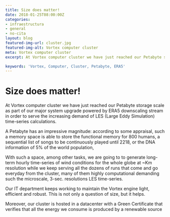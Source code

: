 ```yaml
---
title: Size does matter!
date: 2018-01-25T08:00:00Z
categories:
- infraestructura
- general
- no-cita
layout: blog
featured-img-url: cluster.jpg
featured-img-alt: Vortex computer cluster
meta: Vortex computer cluster
excerpt: At Vortex computer cluster we have just reached our Petabyte storage scale as part of our major system upgrade powered by ERA5 downscaling stream in order to serve the increasing demand of LES (Large Eddy Simulation) time-series calculations.

keywords: 'Vortex, Computer, Cluster, Petabyte, ERA5'
---
```


# Size does matter!

At Vortex computer cluster we have just reached our Petabyte storage scale as part of our major system upgrade powered by ERA5 downscaling stream in order to serve the increasing demand of LES (Large Eddy Simulation) time-series calculations.

A Petabyte has an impressive magnitude: according to some appraisal, such a memory space is able to store the functional memory for 800 humans, a sequential list of songs to be continuously played until 2218, or the DNA information of 5% of the world population,

With such a space, among other tasks, we are going to to generate long-term hourly time-series of wind conditions for the whole globe at ~Km resolution while we keep serving all the dozens of runs that come and go everyday from the cluster, many of them highly computational demanding such the microscale, 3-sec. resolutions LES time-series.

Our IT department keeps working to maintain the Vortex engine light, efficient and robust. This is not only a question of size, but it helps.

Moreover, our cluster is hosted in a datacenter with a Green Certificate that verifies that all the energy we consume is produced by a renewable source 
